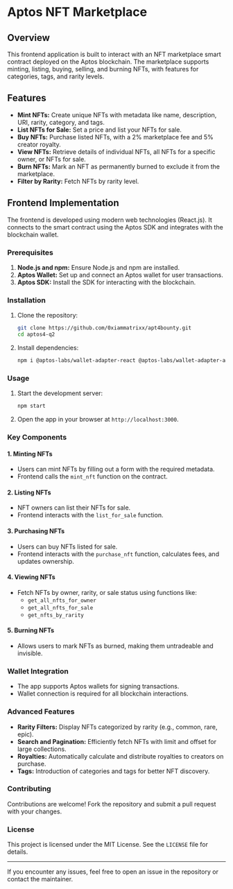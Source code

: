 # Aptos NFT Marketplace

## Overview
This frontend application is built to interact with an NFT marketplace smart contract deployed on the Aptos blockchain. The marketplace supports minting, listing, buying, selling, and burning NFTs, with features for categories, tags, and rarity levels.

## Features
- **Mint NFTs:** Create unique NFTs with metadata like name, description, URI, rarity, category, and tags.
- **List NFTs for Sale:** Set a price and list your NFTs for sale.
- **Buy NFTs:** Purchase listed NFTs, with a 2% marketplace fee and 5% creator royalty.
- **View NFTs:** Retrieve details of individual NFTs, all NFTs for a specific owner, or NFTs for sale.
- **Burn NFTs:** Mark an NFT as permanently burned to exclude it from the marketplace.
- **Filter by Rarity:** Fetch NFTs by rarity level.

## Frontend Implementation
The frontend is developed using modern web technologies (React.js). It connects to the smart contract using the Aptos SDK and integrates with the blockchain wallet.

### Prerequisites
1. **Node.js and npm:** Ensure Node.js and npm are installed.
2. **Aptos Wallet:** Set up and connect an Aptos wallet for user transactions.
3. **Aptos SDK:** Install the SDK for interacting with the blockchain.

### Installation
1. Clone the repository:
   ```bash
   git clone https://github.com/0xiammatrixx/apt4bounty.git
   cd aptos4-q2
   ```
2. Install dependencies:
   ```bash
   npm i @aptos-labs/wallet-adapter-react @aptos-labs/wallet-adapter-ant-design petra-plugin-wallet-adapter --legacy-peer-deps
   ```
   
### Usage
1. Start the development server:
   ```bash
   npm start
   ```
2. Open the app in your browser at `http://localhost:3000`.

### Key Components
#### **1. Minting NFTs**
- Users can mint NFTs by filling out a form with the required metadata.
- Frontend calls the `mint_nft` function on the contract.

#### **2. Listing NFTs**
- NFT owners can list their NFTs for sale.
- Frontend interacts with the `list_for_sale` function.

#### **3. Purchasing NFTs**
- Users can buy NFTs listed for sale.
- Frontend interacts with the `purchase_nft` function, calculates fees, and updates ownership.

#### **4. Viewing NFTs**
- Fetch NFTs by owner, rarity, or sale status using functions like:
  - `get_all_nfts_for_owner`
  - `get_all_nfts_for_sale`
  - `get_nfts_by_rarity`

#### **5. Burning NFTs**
- Allows users to mark NFTs as burned, making them untradeable and invisible.

### Wallet Integration
- The app supports Aptos wallets for signing transactions.
- Wallet connection is required for all blockchain interactions.

### Advanced Features
- **Rarity Filters:** Display NFTs categorized by rarity (e.g., common, rare, epic).
- **Search and Pagination:** Efficiently fetch NFTs with limit and offset for large collections.
- **Royalties:** Automatically calculate and distribute royalties to creators on purchase.
- **Tags:** Introduction of categories and tags for better NFT discovery.


### Contributing
Contributions are welcome! Fork the repository and submit a pull request with your changes.

### License
This project is licensed under the MIT License. See the `LICENSE` file for details.

---

If you encounter any issues, feel free to open an issue in the repository or contact the maintainer.
